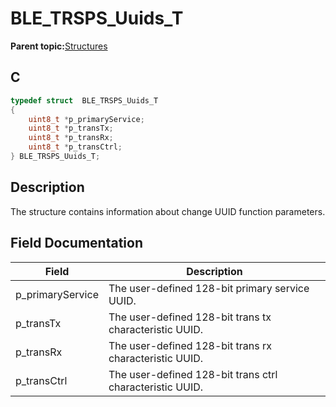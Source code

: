 # BLE\_TRSPS\_Uuids\_T

**Parent topic:**[Structures](GUID-596C22F0-71C2-4FD3-9512-C8725C77BFA6.md)

## C

```c
typedef struct  BLE_TRSPS_Uuids_T
{
    uint8_t *p_primaryService;
    uint8_t *p_transTx;
    uint8_t *p_transRx;
    uint8_t *p_transCtrl;
} BLE_TRSPS_Uuids_T;
```

## Description

The structure contains information about change UUID function parameters.

## Field Documentation

|Field|Description|
|-----|-----------|
|p\_primaryService|The user-defined 128-bit primary service UUID.|
|p\_transTx|The user-defined 128-bit trans tx characteristic UUID.|
|p\_transRx|The user-defined 128-bit trans rx characteristic UUID.|
|p\_transCtrl|The user-defined 128-bit trans ctrl characteristic UUID.|

